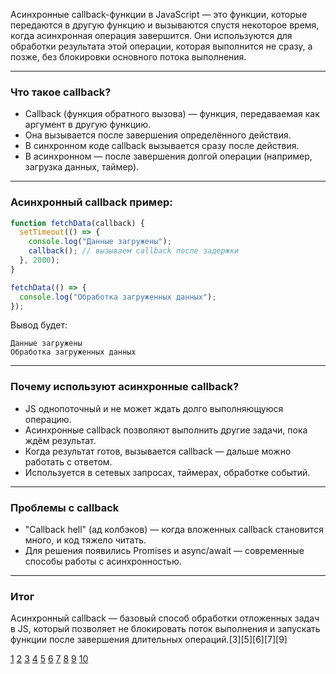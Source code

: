 Асинхронные callback-функции в JavaScript — это функции, которые передаются в другую функцию и вызываются спустя некоторое время, когда асинхронная операция завершится. Они используются для обработки результата этой операции, которая выполнится не сразу, а позже, без блокировки основного потока выполнения.

---

### Что такое callback?

- Callback (функция обратного вызова) — функция, передаваемая как аргумент в другую функцию.
- Она вызывается после завершения определённого действия.
- В синхронном коде callback вызывается сразу после действия.
- В асинхронном — после завершения долгой операции (например, загрузка данных, таймер).

---

### Асинхронный callback пример:

```js
function fetchData(callback) {
  setTimeout(() => {
    console.log("Данные загружены");
    callback(); // вызываем callback после задержки
  }, 2000);
}

fetchData(() => {
  console.log("Обработка загруженных данных");
});
```

Вывод будет:

```
Данные загружены
Обработка загруженных данных
```

---

### Почему используют асинхронные callback?

- JS однопоточный и не может ждать долго выполняющуюся операцию.
- Асинхронные callback позволяют выполнить другие задачи, пока ждём результат.
- Когда результат готов, вызывается callback — дальше можно работать с ответом.
- Используется в сетевых запросах, таймерах, обработке событий.

---

### Проблемы с callback

- "Callback hell" (ад колбэков) — когда вложенных callback становится много, и код тяжело читать.
- Для решения появились Promises и async/await — современные способы работы с асинхронностью.

---

### Итог

Асинхронный callback — базовый способ обработки отложенных задач в JS, который позволяет не блокировать поток выполнения и запускать функции после завершения длительных операций.[3][5][6][7][9]

[1](https://ivan-shamaev.ru/asynchronous-javascript-callbacks-promises-and-async-await/)
[2](https://learn.javascript.ru/callbacks)
[3](https://developer.mozilla.org/ru/docs/Learn_web_development/Extensions/Async_JS/Introducing)
[4](https://exolve.ru/blog/callback-function-javascript/)
[5](https://developer.mozilla.org/ru/docs/Glossary/Callback_function)
[6](https://sky.pro/wiki/javascript/kolbeki-v-asinhronnom-programmirovanii/)
[7](https://code.mu/ru/javascript/book/supreme/async-callbacks/intro/)
[8](https://wiki.merionet.ru/articles/asinxronnye-funkcii-javascript-cto-eto-takoe-i-kak-imi-polzovatsia)
[9](https://tokmakov.msk.ru/blog/item/703)
[10](https://www.youtube.com/watch?v=36T9wXJKfuw)
